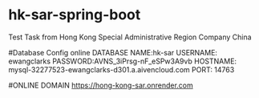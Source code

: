 # hk-sar-spring-boot
Test Task from Hong Kong Special Administrative Region Company China

#Database Config online
 DATABASE NAME:hk-sar
 USERNAME: ewangclarks
 PASSWORD:AVNS_3iPrsg-nF_eSPw3A9vb
 HOSTNAME: mysql-32277523-ewangclarks-d301.a.aivencloud.com 
 PORT: 14763 


#ONLINE DOMAIN
https://hong-kong-sar.onrender.com
